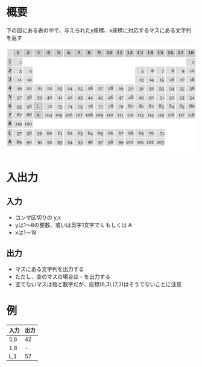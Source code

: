 # 概要
下の図にある表の中で、与えられたy座標、x座標に対応するマスにある文字列を返す
![周期表](problem-table.png)

# 入出力
## 入力
* コンマ区切りの y,x
* yは1～8の整数、或いは英字1文字で L もしくは A
* xは1～18

## 出力

* マスにある文字列を出力する
* ただし、空のマスの場合は - を出力する
* 空でないマスは殆ど数字だが、座標(6,3),(7,3)はそうでないことに注意

# 例
|入力|出力|
|-|-|
|5,6|42|
|1,8|-|
|L,1|57|
